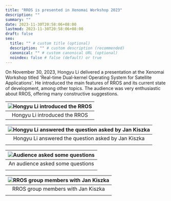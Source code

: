 ```yaml
---
title: "RROS is presented in Xenomai Workshop 2023"
description: ""
summary: ""
date: 2023-11-30T20:58:06+08:00
lastmod: 2023-11-30T20:58:06+08:00
draft: false
seo:
  title: "" # custom title (optional)
  description: "" # custom description (recommended)
  canonical: "" # custom canonical URL (optional)
  noindex: false # false (default) or true
---
```

On November 30, 2023, Hongyu Li delivered a presentation at the Xenomai Workshop titled 'Real-time Dual-kernel Operating System for Satellite Applications'. He introduced the main features of RROS and its current state of development, among other topics. The audience was very enthusiastic about RROS, offering many constructive suggestions.



| <img src="../1.jpg" alt="Hongyu Li introduced the RROS" /> | 
|:--:| 
| Hongyu Li introduced the RROS |

| <img src="../3.jpg" alt="Hongyu Li answered the question asked by Jan Kiszka"> | 
|:--:| 
| Hongyu Li answered the question asked by Jan Kiszka  |
||

| <img src="../2.jpg" alt="Audience asked some questions"> | 
|:--:| 
| An audience asked some questions |
||


| <img src="../20231214152139.jpg" alt="RROS group members with Jan Kiszka"> | 
|:--:| 
| RROS group members with Jan Kiszka |
||